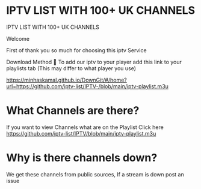 # IPTV LIST WITH 100+ UK CHANNELS
IPTV LIST WITH 100+ UK CHANNELS 

Welcome 

First of thank you so much for choosing this iptv Service 


Download Method  🔗 
To add our iptv to your player add this link to your playlists tab (This may differ to what player you use)

https://minhaskamal.github.io/DownGit/#/home?url=https://github.com/iptv-list/IPTV-/blob/main/iptv-playlist.m3u

# What Channels are there?
If you want to view Channels what are on the Playlist Click here 
https://github.com/iptv-list/IPTV/blob/main/iptv-playlist.m3u

# Why is there channels down?
We get these channels from public sources, If a stream is down post an issue 
